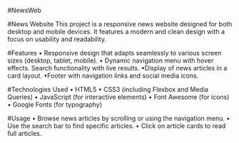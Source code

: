 #NewsWeb

#News Website
This project is a responsive news website designed for both desktop and mobile devices. It features a modern and clean design with a focus on usability and readability.

#Features
• Responsive design that adapts seamlessly to various screen sizes (desktop, tablet, mobile).
• Dynamic navigation menu with hover effects.
Search functionality with live results.
•Display of news articles in a card layout.
•Footer with navigation links and social media icons.

#Technologies Used
• HTML5
• CSS3 (including Flexbox and Media Queries)
• JavaScript (for interactive elements)
• Font Awesome (for icons)
• Google Fonts (for typography)

#Usage
• Browse news articles by scrolling or using the navigation menu.
• Use the search bar to find specific articles.
• Click on article cards to read full articles.
